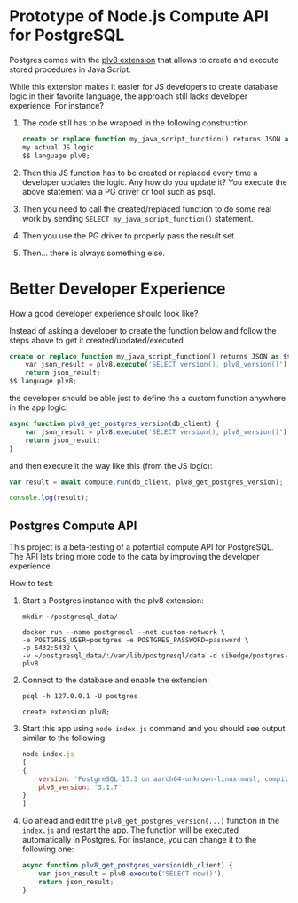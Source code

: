 # Prototype of Node.js Compute API for PostgreSQL

Postgres comes with the [plv8 extension](https://github.com/plv8/plv8) that allows to create and execute stored procedures in Java Script.

While this extension makes it easier for JS developers to create database logic in their favorite language, the approach still lacks developer experience. For instance?

1. The code still has to be wrapped in the following construction
    ```sql
    create or replace function my_java_script_function() returns JSON as $$
    my actual JS logic
    $$ language plv8;
    ```

2. Then this JS function has to be created or replaced every time a developer updates the logic. Any how do you update it? You execute the above statement via a PG driver or tool such as psql.

3. Then you need to call the created/replaced function to do some real work by sending  `SELECT my_java_script_function()` statement.

4. Then you use the PG driver to properly pass the result set.

5. Then... there is always something else.


# Better Developer Experience 

How a good developer experience should look like?

Instead of asking a developer to create the function below and follow the steps above to get it created/updated/executed

```sql
create or replace function my_java_script_function() returns JSON as $$
    var json_result = plv8.execute('SELECT version(), plv8_version()');
    return json_result;
$$ language plv8;
```

the developer should be able just to define the a custom function anywhere in the app logic:
```javascript
async function plv8_get_postgres_version(db_client) {
    var json_result = plv8.execute('SELECT version(), plv8_version()');
    return json_result;
}
```

and then execute it the way like this (from the JS logic):
```javascript
var result = await compute.run(db_client, plv8_get_postgres_version);

console.log(result);
```

## Postgres Compute API

This project is a beta-testing of a potential compute API for PostgreSQL. The API lets bring more code to the data by improving the developer experience.

How to test:

1. Start a Postgres instance with the plv8 extension:
    ```shell
    mkdir ~/postgresql_data/

    docker run --name postgresql --net custom-network \
    -e POSTGRES_USER=postgres -e POSTGRES_PASSWORD=password \
    -p 5432:5432 \
    -v ~/postgresql_data/:/var/lib/postgresql/data -d sibedge/postgres-plv8
    ```

2. Connect to the database and enable the extension:
    ```shell
    psql -h 127.0.0.1 -U postgres

    create extension plv8;
    ```

3. Start this app using `node index.js` command and you should see output similar to the following:
    ```javascript
    node index.js
    [
    {
        version: 'PostgreSQL 15.3 on aarch64-unknown-linux-musl, compiled by gcc (Alpine 12.2.1_git20220924-r4) 12.2.1 20220924, 64-bit',
        plv8_version: '3.1.7'
    }
    ]
    ```

4. Go ahead and edit the `plv8_get_postgres_version(...)` function in the `index.js` and restart the app. The function will be executed automatically in Postgres. For instance, you can change it to the following one:
    ```javascript
    async function plv8_get_postgres_version(db_client) {
        var json_result = plv8.execute('SELECT now()');
        return json_result;
    }
    ```
